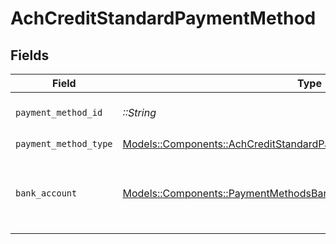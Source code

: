 # AchCreditStandardPaymentMethod


## Fields

| Field                                                                                                                                         | Type                                                                                                                                          | Required                                                                                                                                      | Description                                                                                                                                   |
| --------------------------------------------------------------------------------------------------------------------------------------------- | --------------------------------------------------------------------------------------------------------------------------------------------- | --------------------------------------------------------------------------------------------------------------------------------------------- | --------------------------------------------------------------------------------------------------------------------------------------------- |
| `payment_method_id`                                                                                                                           | *::String*                                                                                                                                    | :heavy_check_mark:                                                                                                                            | ID of the payment method.                                                                                                                     |
| `payment_method_type`                                                                                                                         | [Models::Components::AchCreditStandardPaymentMethodPaymentMethodType](../../models/shared/achcreditstandardpaymentmethodpaymentmethodtype.md) | :heavy_check_mark:                                                                                                                            | N/A                                                                                                                                           |
| `bank_account`                                                                                                                                | [Models::Components::PaymentMethodsBankAccount](../../models/shared/paymentmethodsbankaccount.md)                                             | :heavy_check_mark:                                                                                                                            | A bank account as contained within a payment method.                                                                                          |